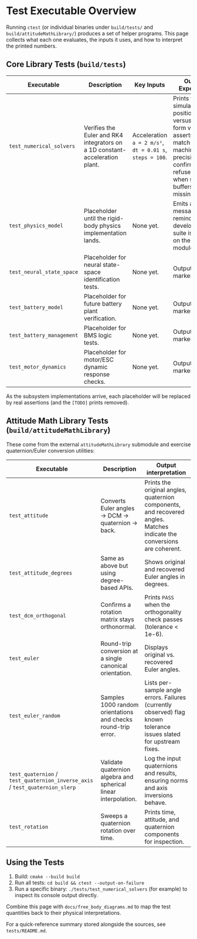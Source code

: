 # Test Executable Overview

Running `ctest` (or individual binaries under `build/tests/` and
`build/attitudeMathLibrary/`) produces a set of helper programs. This page
collects what each one evaluates, the inputs it uses, and how to interpret the
printed numbers.

## Core Library Tests (`build/tests`)

| Executable | Description | Key Inputs | Output / Expectation |
| --- | --- | --- | --- |
| `test_numerical_solvers` | Verifies the Euler and RK4 integrators on a 1D constant-acceleration plant. | Acceleration `a = 2 m/s²`, `dt = 0.01 s`, `steps = 100`. | Prints the simulated position/velocity versus closed-form values and asserts they match to machine precision. Also confirms RK4 refuses to step when scratch buffers are missing. |
| `test_physics_model` | Placeholder until the rigid-body physics implementation lands. | None yet. | Emits a `[TODO]` message to remind developers the suite is waiting on the physics module. |
| `test_neural_state_space` | Placeholder for neural state-space identification tests. | None yet. | Outputs `[TODO]` marker. |
| `test_battery_model` | Placeholder for future battery plant verification. | None yet. | Outputs `[TODO]` marker. |
| `test_battery_management` | Placeholder for BMS logic tests. | None yet. | Outputs `[TODO]` marker. |
| `test_motor_dynamics` | Placeholder for motor/ESC dynamic response checks. | None yet. | Outputs `[TODO]` marker. |

As the subsystem implementations arrive, each placeholder will be replaced by
real assertions (and the `[TODO]` prints removed).

## Attitude Math Library Tests (`build/attitudeMathLibrary`)

These come from the external `attitudeMathLibrary` submodule and exercise
quaternion/Euler conversion utilities:

| Executable | Description | Output interpretation |
| --- | --- | --- |
| `test_attitude` | Converts Euler angles → DCM → quaternion → back. | Prints the original angles, quaternion components, and recovered angles. Matches indicate the conversions are coherent. |
| `test_attitude_degrees` | Same as above but using degree-based APIs. | Shows original and recovered Euler angles in degrees. |
| `test_dcm_orthogonal` | Confirms a rotation matrix stays orthonormal. | Prints `PASS` when the orthogonality check passes (tolerance < 1e-6). |
| `test_euler` | Round-trip conversion at a single canonical orientation. | Displays original vs. recovered Euler angles. |
| `test_euler_random` | Samples 1000 random orientations and checks round-trip error. | Lists per-sample angle errors. Failures (currently observed) flag known tolerance issues slated for upstream fixes. |
| `test_quaternion` / `test_quaternion_inverse_axis` / `test_quaternion_slerp` | Validate quaternion algebra and spherical linear interpolation. | Log the input quaternions and results, ensuring norms and axis inversions behave. |
| `test_rotation` | Sweeps a quaternion rotation over time. | Prints time, attitude, and quaternion components for inspection. |

## Using the Tests
1. Build: `cmake --build build`
2. Run all tests: `cd build && ctest --output-on-failure`
3. Run a specific binary: `./tests/test_numerical_solvers` (for example) to
   inspect its console output directly.

Combine this page with `docs/free_body_diagrams.md` to map the test quantities
back to their physical interpretations.

For a quick-reference summary stored alongside the sources, see
`tests/README.md`.

